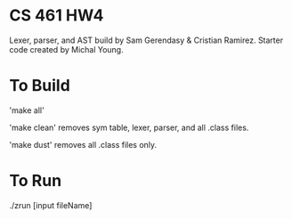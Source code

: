 # CS 461 HW4
Lexer, parser, and AST build by Sam Gerendasy & Cristian Ramirez. 
Starter code created by Michal Young.

# To Build
'make all'

'make clean' removes sym table, lexer, parser, and all .class files.

'make dust' removes all .class files only.


# To Run
./zrun [input fileName]